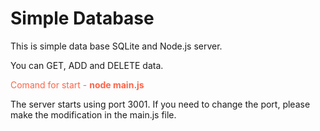 <h1>Simple Database</h1>

<p>This is simple data base SQLite and Node.js server.</p>
<p>You can GET, ADD and DELETE data.</p>

<p style="color:Tomato;">Comand for start - <b>node main.js</b></p>

<p>The server starts using port 3001. If you need to change the port, please make the modification in the main.js file.</p>

